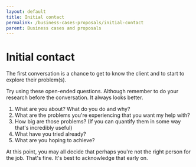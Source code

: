 ```yaml
---
layout: default
title: Initial contact
permalink: /business-cases-proposals/initial-contact
parent: Business cases and proposals
---
```

# Initial contact

The first conversation is a chance to get to know the client and to start to explore their problem(s).

Try using these open-ended questions. Although remember to do your research before the conversation. It always looks better.

1. What are you about? What do you do and why?
2. What are the problems you're experiencing that you want my help with?
3. How big are those problems? (If you can quantify them in some way that's incredibly useful)
4. What have you tried already?
5. What are you hoping to achieve?

At this point, you may all decide that perhaps you're not the right person for the job. That's fine. It's best to acknowledge that early on.